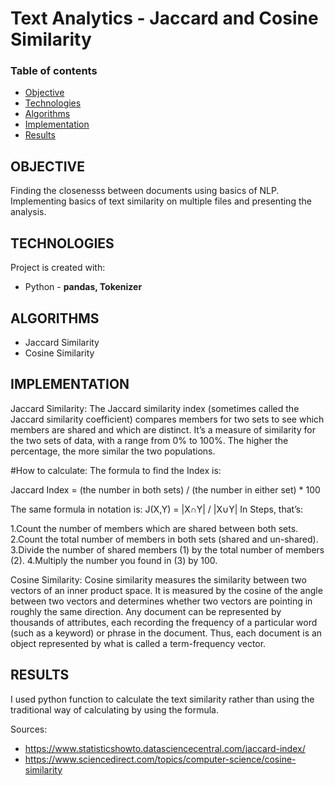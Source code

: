 # Text Analytics - Jaccard and Cosine Similarity

### Table of contents
* [Objective](#objective)
* [Technologies](#technologies)
* [Algorithms](#algorithms)
* [Implementation](#implementation)
* [Results](#results)

## OBJECTIVE
Finding the closenesss between documents using basics of NLP. Implementing basics of text similarity on multiple files and presenting the analysis.

## TECHNOLOGIES
Project is created with:

* Python - **pandas, Tokenizer**

## ALGORITHMS
* Jaccard Similarity
* Cosine Similarity

## IMPLEMENTATION
Jaccard Similarity:
The Jaccard similarity index (sometimes called the Jaccard similarity coefficient) compares members for two sets to see which members are shared and which are distinct. It’s a measure of similarity for the two sets of data, with a range from 0% to 100%. The higher the percentage, the more similar the two populations. 

#How to calculate:
The formula to find the Index is:

Jaccard Index = (the number in both sets) / (the number in either set) * 100

The same formula in notation is:
J(X,Y) = |X∩Y| / |X∪Y|
In Steps, that’s:

1.Count the number of members which are shared between both sets.
2.Count the total number of members in both sets (shared and un-shared).
3.Divide the number of shared members (1) by the total number of members (2).
4.Multiply the number you found in (3) by 100.

Cosine Similarity:
Cosine similarity measures the similarity between two vectors of an inner product space. It is measured by the cosine of the angle between two vectors and determines whether two vectors are pointing in roughly the same direction. Any document can be represented by thousands of attributes, each recording the frequency of a particular word (such as a keyword) or phrase in the document. Thus, each document is an object represented by what is called a term-frequency vector.

## RESULTS
I used python function to calculate the text similarity rather than using the traditional way of calculating by using the formula.


Sources:
* https://www.statisticshowto.datasciencecentral.com/jaccard-index/ 
* https://www.sciencedirect.com/topics/computer-science/cosine-similarity
